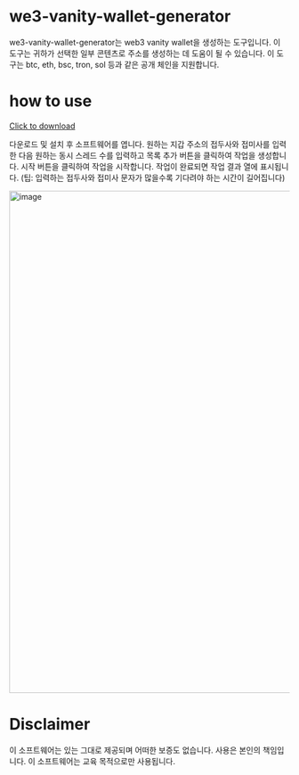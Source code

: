 # we3-vanity-wallet-generator
we3-vanity-wallet-generator는 web3 vanity wallet을 생성하는 도구입니다. 이 도구는 귀하가 선택한 일부 콘텐츠로 주소를 생성하는 데 도움이 될 수 있습니다. 이 도구는 btc, eth, bsc, tron, sol 등과 같은 공개 체인을 지원합니다.
 
# how to use

[Click to download](https://github.com/cryptostudent999/we3-vanity-wallet-generator/releases/tag/1.0.0)

다운로드 및 설치 후 소프트웨어를 엽니다. 원하는 지갑 주소의 접두사와 접미사를 입력한 다음 원하는 동시 스레드 수를 입력하고 목록 추가 버튼을 클릭하여 작업을 생성합니다. 시작 버튼을 클릭하여 작업을 시작합니다. 작업이 완료되면 작업 결과 열에 표시됩니다. (팁: 입력하는 접두사와 접미사 문자가 많을수록 기다려야 하는 시간이 길어집니다)

<img width="901" alt="image" src="https://github.com/user-attachments/assets/b7ad4f76-ff8b-4641-addf-a9a1cdcefa93" />



# Disclaimer

이 소프트웨어는 있는 그대로 제공되며 어떠한 보증도 없습니다. 사용은 본인의 책임입니다. 이 소프트웨어는 교육 목적으로만 사용됩니다.
